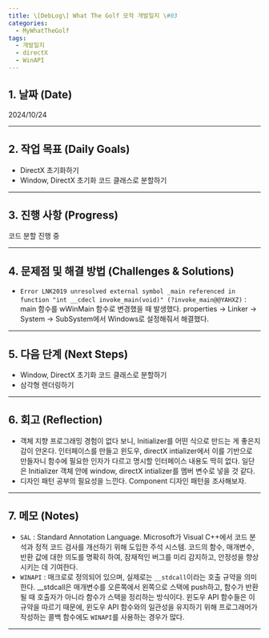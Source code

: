 ```yaml
---
title: \[DebLog\] What The Golf 모작 개발일지 \#03
categories:
  - MyWhatTheGolf
tags:
  - 개발일지
  - directX
  - WinAPI
---
```

## 1. 날짜 (Date)

2024/10/24

---

## 2. 작업 목표 (Daily Goals)

- DirectX 초기화하기
- Window, DirectX 초기화 코드 클래스로 분할하기

---

## 3. 진행 사항 (Progress)

코드 분할 진행 중

---

## 4. 문제점 및 해결 방법 (Challenges & Solutions)

- `Error LNK2019 unresolved external symbol _main referenced in function "int __cdecl invoke_main(void)" (?invoke_main@@YAHXZ)` : main 함수를 wWinMain 함수로 변경했을 때 발생했다. properties -> Linker -> System -> SubSystem에서 Windows로 설정해줘서 해결했다.

---

## 5. 다음 단계 (Next Steps)

- Window, DirectX 초기화 코드 클래스로 분할하기
- 삼각형 렌더링하기

---

## 6. 회고 (Reflection)

- 객체 지향 프로그래밍 경험이 없다 보니, Initializer를 어떤 식으로 만드는 게 좋은지 감이 안온다. 인터페이스를 만들고 윈도우, directX intializer에서 이를 기반으로 만들자니 함수에 필요한 인자가 다르고 명시할 인터페이스 내용도 딱히 없다. 일단은 Initializer 객체 안에 window, directX intializer를 멤버 변수로 넣을 것 같다.
- 디자인 패턴 공부의 필요성을 느낀다. Component 디자인 패턴을 조사해보자.

---

## 7. 메모 (Notes)

- `SAL` : Standard Annotation Language. Microsoft가 Visual C++에서 코드 분석과 정적 코드 검사를 개선하기 위해 도입한 주석 시스템. 코드의 함수, 매개변수, 반환 값에 대한 의도를 명확히 하여, 잠재적인 버그를 미리 감지하고, 안정성을 향상시키는 데 기여한다. 
- `WINAPI` : 매크로로 정의되어 있으며, 실제로는 `__stdcall`이라는 호출 규약을 의미한다. \_\_stdcall은 매개변수를 오른쪽에서 왼쪽으로 스택에 push하고, 함수가 반환될 때 호출자가 아니라 함수가 스택을 정리하는 방식이다. 윈도우 API 함수들은 이 규약을 따르기 때문에, 윈도우 API 함수와의 일관성을 유지하기 위해 프로그래머가 작성하는 콜백 함수에도 `WINAPI`를 사용하는 경우가 많다.

---

